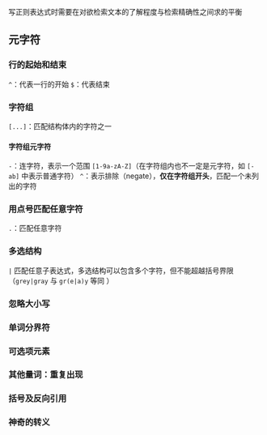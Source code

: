 写正则表达式时需要在对欲检索文本的了解程度与检索精确性之间求的平衡
## 元字符

### 行的起始和结束

`^`：代表一行的开始
`$`：代表结束


### 字符组

`[...]`：匹配结构体内的字符之一

#### 字符组元字符

`-`：连字符，表示一个范围 `[1-9a-zA-Z]`（在字符组内也不一定是元字符，如 `[-ab]` 中表示普通字符）
`^`：表示排除（negate），**仅在字符组开头**，匹配一个未列出的字符


### 用点号匹配任意字符

`.`：匹配任意字符


### 多选结构

`|` 匹配任意子表达式，多选结构可以包含多个字符，但不能超越括号界限（`grey|gray` 与 `gr(e|a)y` 等同 ）

### 忽略大小写



### 单词分界符


### 可选项元素


### 其他量词：重复出现


### 括号及反向引用


### 神奇的转义